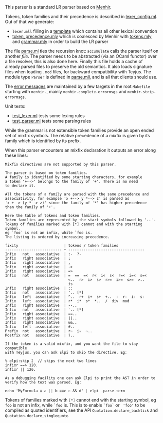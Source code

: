 This parser is a standard LR parser based on [Menhir](http://gallium.inria.fr/~fpottier/menhir/).

Tokens, token families and their precedence is described in
[lexer_config.ml](lexer_config.ml). Out of that we generate:
- `lexer.mll` filling in a [template](lexer.mll.in) which contains all other
  lexical convention
- [token_precedence.mly](token_precedence.mly) which is coalesced by Menhir
  with [tokens.mly](tokens.mly) and [grammar.mly](grammar.mly) in order to
  build the LR parser

The file [parse.ml](parse.ml) ties the recursion knot: `accumulate` calls the
parser itself on another *file*. The parser needs to be abstracted
(via an OCaml functor) over a file resolver, this is also done here. Finally
this file holds a cache of already parsed files to preserve the old semantics.
It also loads signature files when loading `.mod` files, for backward
compatibility with Teyjus. The module type `Parser` is defined in
[parse.mli](parse.mli), and is all that clients should use.

The [error messages](error_messages.txt) are maintained by a few
targets in the root `Makefile` starting with `menhir-`, mainly
`menhir-complete-errormsgs` and `menhir-strip-errormsgs`.

Unit tests:
- [test_lexer.ml](test_lexer.ml) tests some lexing rules
- [test_parser.ml](test_parser.ml) tests some parsing rules

While the grammar is not extensible token families provide
an open ended set of mixfix symbols. The relative precedence of a mixfix
is given by its family which is identified by its prefix.

When this parser encounters an mixfix declaration it outputs an error along
these lines:
```
Mixfix directives are not supported by this parser.

The parser is based on token families.
A family is identified by some starting characters, for example
a token '+-->' belongs to the family of '+'. There is no need
to declare it.

All the tokens of a family are parsed with the same precedence and
associativity, for example 'x +--> y *--> z' is parsed as
'x +--> (y *--> z)' since the family of '*' has higher precedence
than the family of '+'.

Here the table of tokens and token families.
Token families are represented by the start symbols followed by '..'.
Tokens of families marked with [*] cannot end with the starting symbol,
eg `foo` is not an infix, while `foo is.
The listing is ordered by increasing precedence.

fixity                     | tokens / token families
-------------------------- + -----------------------------------
Infix   not   associative  | :-  ?-  
Infix   right associative  | ;  
Infix   right associative  | ,  
Infix   right associative  | ->  
Infix   right associative  | =>  
Infix   not   associative  | =  ==  =<  r<  i<  s<  r=<  i=<  s=< 
                             <..  r>  i>  s>  r>=  i>=  s>=  >.. 
                             is  
Infix   right associative  | ::  
Infix   not   associative  | '.. [*]  
Infix   left  associative  | ^..  r+  i+  s+  +..  -  r-  i-  s-  
Infix   left  associative  | r*  i*  s*  *..  /  div  mod  
Infix   right associative  | --..  
Infix   not   associative  | `.. [*]  
Infix   right associative  | ==..  
Infix   right associative  | ||..  
Infix   right associative  | &&..  
Infix   left  associative  | #..  
Prefix  not   associative  | r~  i~  ~..  
Postfix not   associative  | ?..  

If the token is a valid mixfix, and you want the file to stay compatible
with Teyjus, you can ask Elpi to skip the directive. Eg:

% elpi:skip 2  // skips the next two lines
infixr ==> 120.
infixr || 120.

As a debugging facility one can ask Elpi to print the AST in order to
verify how the text was parsed. Eg:

echo 'MyFormula = a || b ==> c && d' | elpi -parse-term
```

Tokens of families marked with `[*]` cannot end with the starting symbol,
eg `foo` is not an infix, while ``` `foo ``` is.
This is to enable ``` `foo` ``` or ``` 'foo'``` to
be compiled as quoted identifiers, see the API `Quotation.declare_backtick`
and `Quotation.declare_singlequote`.

